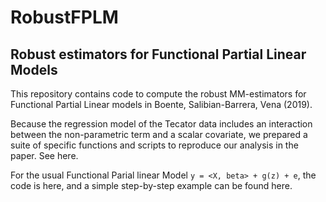# RobustFPLM
## Robust estimators for Functional Partial Linear Models 

This repository contains code to compute the robust MM-estimators for Functional Partial Linear
models in Boente, Salibian-Barrera, Vena (2019).

Because the regression model of the Tecator data includes an interaction between the non-parametric 
term and a scalar covariate, we prepared a suite of specific functions and scripts to reproduce 
our analysis in the paper. See here.

For the usual Functional Parial linear Model `y = <X, beta> + g(z) + e`, the code is here, and a 
simple step-by-step example can be found here. 
